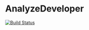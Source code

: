 # AnalyzeDeveloper

[![Build Status](https://travis-ci.org/ReenExeCubeTime/AnalyzeDeveloper.svg)](https://travis-ci.org/ReenExeCubeTime/AnalyzeDeveloper)